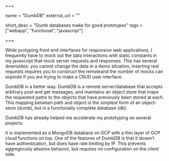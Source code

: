 +++

name = "DumbDB"
external_url = ""

short_desc = "Dumb databases make for good prototypes"
tags = ["webapp", "functional", "javascript"]

+++

While protyping front end interfaces for responsive web applications, I frequently have to mock out the data interactions with static constants in my javascript that mock server requests and responses. This has several downsides: you cannot change the data in a demo situation, inserting real requests requires you to construct the remoteand the number of mocks can explode if you are trying to make a CRUD user interface.

DumbDB is a better way.  DumbDB is a remote server/database that accepts arbitrary post and get messages, and maintains an object store that maps the requested paths to the objects that have previously been stored at each.  This mapping between path and object is the simplest form of an object-store (dumb), but is a functionally complete database (db).

DumbDB has already helped me accelerate my prototyping on several projects.

It is implemented as a MongoDB database on GCP with a thin layer of GCP cloud functions on top. One of the features of DumbDB is that it dosen’t have authentication, but does have rate limiting by IP. This prevents eggregiously abusive behavior, but requires no configuration on the client side.
